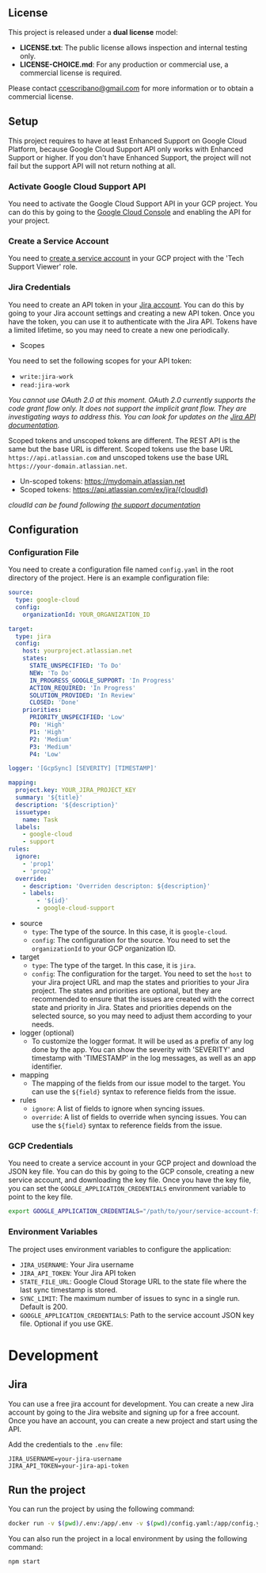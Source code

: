 ## License

This project is released under a **dual license** model:

- **LICENSE.txt**: The public license allows inspection and internal testing only.
- **LICENSE-CHOICE.md**: For any production or commercial use, a commercial license is required.

Please contact [ccescribano@gmail.com](ccescribano@gmail.com) for more information or to obtain a commercial license.

## Setup

This project requires to have at least Enhanced Support on Google Cloud Platform, because Google Cloud Support API only works with Enhanced Support or higher. If you don't have Enhanced Support, the project will not fail but the support API will not return nothing at all.

### Activate Google Cloud Support API

You need to activate the Google Cloud Support API in your GCP project. You can do this by going to the [Google Cloud Console](https://console.cloud.google.com/apis/api/cloudsupport.googleapis.com) and enabling the API for your project.

### Create a Service Account

You need to [create a service account](https://console.cloud.google.com/iam-admin/serviceaccounts) in your GCP project with the 'Tech Support Viewer' role.

### Jira Credentials

You need to create an API token in your [Jira account](https://id.atlassian.com/manage-profile/security/api-tokens). You can do this by going to your Jira account settings and creating a new API token. Once you have the token, you can use it to authenticate with the Jira API. Tokens have a limited lifetime, so you may need to create a new one periodically.

- Scopes

You need to set the following scopes for your API token:

- `write:jira-work`
- `read:jira-work`

_You cannot use OAuth 2.0 at this moment. OAuth 2.0 currently supports the code grant flow only. It does not support the implicit grant flow. They are investigating ways to address this. You can look for updates on the [Jira API documentation](https://developer.atlassian.com/cloud/jira/platform/oauth-2-3lo-apps/)._

Scoped tokens and unscoped tokens are different. The REST API is the same but the base URL is different. Scoped tokens use the base URL `https://api.atlassian.com` and unscoped tokens use the base URL `https://your-domain.atlassian.net`.

- Un-scoped tokens: https://mydomain.atlassian.net
- Scoped tokens: https://api.atlassian.com/ex/jira/{cloudId}

_cloudId can be found following [the support documentation](https://support.atlassian.com/jira/kb/retrieve-my-atlassian-sites-cloud-id/)_

## Configuration

### Configuration File

You need to create a configuration file named `config.yaml` in the root directory of the project. Here is an example configuration file:

```yaml
source:
  type: google-cloud
  config:
    organizationId: YOUR_ORGANIZATION_ID

target:
  type: jira
  config:
    host: yourproject.atlassian.net
    states:
      STATE_UNSPECIFIED: 'To Do'
      NEW: 'To Do'
      IN_PROGRESS_GOOGLE_SUPPORT: 'In Progress'
      ACTION_REQUIRED: 'In Progress'
      SOLUTION_PROVIDED: 'In Review'
      CLOSED: 'Done'
    priorities:
      PRIORITY_UNSPECIFIED: 'Low'
      P0: 'High'
      P1: 'High'
      P2: 'Medium'
      P3: 'Medium'
      P4: 'Low'

logger: '[GcpSync] [SEVERITY] [TIMESTAMP]'

mapping:
  project.key: YOUR_JIRA_PROJECT_KEY
  summary: '${title}'
  description: '${description}'
  issuetype:
    name: Task
  labels:
    - google-cloud
    - support
rules:
  ignore:
    - 'prop1'
    - 'prop2'
  override:
    - description: 'Overriden descripton: ${description}'
    - labels:
        - '${id}'
        - google-cloud-support
```

- source
  - `type`: The type of the source. In this case, it is `google-cloud`.
  - `config`: The configuration for the source. You need to set the `organizationId` to your GCP organization ID.
- target
  - `type`: The type of the target. In this case, it is `jira`.
  - `config`: The configuration for the target. You need to set the `host` to your Jira project URL and map the states and priorities to your Jira project. The states and priorities are optional, but they are recommended to ensure that the issues are created with the correct state and priority in Jira. States and priorities depends on the selected source, so you may need to adjust them according to your needs.
- logger (optional)
  - To customize the logger format. It will be used as a prefix of any log done by the app. You can show the severity with 'SEVERITY' and timestamp with 'TIMESTAMP' in the log messages, as well as an app identifier.
- mapping
  - The mapping of the fields from our issue model to the target. You can use the `${field}` syntax to reference fields from the issue.
- rules
  - `ignore`: A list of fields to ignore when syncing issues.
  - `override`: A list of fields to override when syncing issues. You can use the `${field}` syntax to reference fields from the issue.

### GCP Credentials

You need to create a service account in your GCP project and download the JSON key file. You can do this by going to the GCP console, creating a new service account, and downloading the key file. Once you have the key file, you can set the `GOOGLE_APPLICATION_CREDENTIALS` environment variable to point to the key file.

```bash
export GOOGLE_APPLICATION_CREDENTIALS="/path/to/your/service-account-file.json"
```

### Environment Variables

The project uses environment variables to configure the application:

- `JIRA_USERNAME`: Your Jira username
- `JIRA_API_TOKEN`: Your Jira API token
- `STATE_FILE_URL`: Google Cloud Storage URL to the state file where the last sync timestamp is stored.
- `SYNC_LIMIT`: The maximum number of issues to sync in a single run. Default is 200.
- `GOOGLE_APPLICATION_CREDENTIALS`: Path to the service account JSON key file. Optional if you use GKE.

# Development

## Jira

You can use a free jira account for development. You can create a new Jira account by going to the Jira website and signing up for a free account. Once you have an account, you can create a new project and start using the API.

Add the credentials to the `.env` file:

```.env
JIRA_USERNAME=your-jira-username
JIRA_API_TOKEN=your-jira-api-token
```

## Run the project

You can run the project by using the following command:

```bash
docker run -v $(pwd)/.env:/app/.env -v $(pwd)/config.yaml:/app/config.yaml your-image
```

You can also run the project in a local environment by using the following command:

```bash
npm start
```
